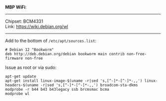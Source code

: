 **MBP WiFi**:
____

Chipset: BCM4331  
Link: https://wiki.debian.org/wl

____

Add to the bottom of `/etc/apt/sources.list`: 

```
# Debian 12 "Bookworm"
deb http://deb.debian.org/debian bookworm main contrib non-free-firmware non-free
```
Issue as root or via sudo:
```
apt-get update
apt-get install linux-image-$(uname -r|sed 's,[^-]*-[^-]*-,,') linux-headers-$(uname -r|sed 's,[^-]*-[^-]*-,,') broadcom-sta-dkms
modprobe -r b44 b43 b43legacy ssb brcmsmac bcma
modprobe wl
```
